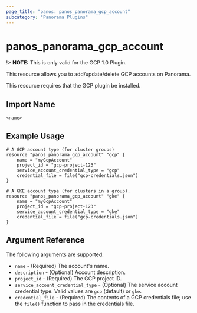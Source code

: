 ```yaml
---
page_title: "panos: panos_panorama_gcp_account"
subcategory: "Panorama Plugins"
---
```


# panos_panorama_gcp_account

!> **NOTE:**  This is only valid for the GCP 1.0 Plugin.

This resource allows you to add/update/delete GCP accounts on Panorama.

This resource requires that the GCP plugin be installed.


## Import Name

```
<name>
```


## Example Usage

```hcl
# A GCP account type (for cluster groups)
resource "panos_panorama_gcp_account" "gcp" {
    name = "myGcpAccount"
    project_id = "gcp-project-123"
    service_account_credential_type = "gcp"
    credential_file = file("gcp-credentials.json")
}

# A GKE account type (for clusters in a group).
resource "panos_panorama_gcp_account" "gke" {
    name = "myGcpAccount"
    project_id = "gcp-project-123"
    service_account_credential_type = "gke"
    credential_file = file("gcp-credentials.json")
}
```

## Argument Reference

The following arguments are supported:

* `name` - (Required) The account's name.
* `description` - (Optional) Account description.
* `project_id` - (Required) The GCP project ID.
* `service_account_credential_type` - (Optional) The service account credential
  type.  Valid values are `gcp` (default) or `gke`.
* `credential_file` - (Required) The contents of a GCP credentials file; use the
  `file()` function to pass in the credentials file.
